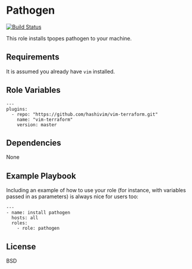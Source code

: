 Pathogen
=========

[![Build Status](https://travis-ci.org/tonyganga/ansible-pathogen.svg?branch=master)](https://travis-ci.org/tonyganga/ansible-pathogen)

This role installs tpopes pathogen to your machine.

Requirements
------------

It is assumed you already have `vim` installed.

Role Variables
--------------

```
---
plugins:
  - repo: "https://github.com/hashivim/vim-terraform.git"
    name: "vim-terraform"
    version: master
```

Dependencies
------------

None

Example Playbook
----------------

Including an example of how to use your role (for instance, with variables
passed in as parameters) is always nice for users too:

```
---
- name: install pathogen 
  hosts: all
  roles:
    - role: pathogen
```

License
-------

BSD
